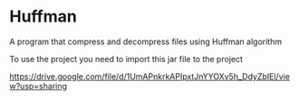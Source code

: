 # Huffman

A program that compress and decompress files using Huffman algorithm

To use the project you need to import this jar file to the project

https://drive.google.com/file/d/1UmAPnkrkAPIpxtJnYYOXv5h_DdyZbIEl/view?usp=sharing
